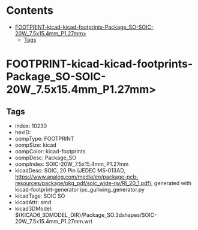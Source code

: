 



Contents
========

* [FOOTPRINT-kicad-kicad-footprints-Package_SO-SOIC-20W_7.5x15.4mm_P1.27mm>](#footprint-kicad-kicad-footprints-package_so-soic-20w_75x154mm_p127mm)
	* [Tags](#tags)

# FOOTPRINT-kicad-kicad-footprints-Package_SO-SOIC-20W_7.5x15.4mm_P1.27mm>

## Tags

- index: 10230
- hexID: 
- oompType: FOOTPRINT
- oompSize: kicad
- oompColor: kicad-footprints
- oompDesc: Package_SO
- oompIndex: SOIC-20W_7.5x15.4mm_P1.27mm
- kicadDesc: SOIC, 20 Pin (JEDEC MS-013AD, https://www.analog.com/media/en/package-pcb-resources/package/pkg_pdf/soic_wide-rw/RI_20_1.pdf), generated with kicad-footprint-generator ipc_gullwing_generator.py
- kicadTags: SOIC SO
- kicadAttr: smd
- kicad3DModel: ${KICAD6_3DMODEL_DIR}/Package_SO.3dshapes/SOIC-20W_7.5x15.4mm_P1.27mm.wrl
